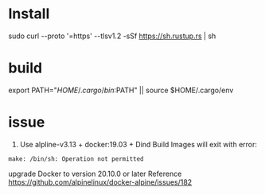 # Install

sudo curl --proto '=https' --tlsv1.2 -sSf https://sh.rustup.rs | sh

# build

export PATH="$HOME/.cargo/bin:$PATH" || source $HOME/.cargo/env


# issue

1. Use alpline-v3.13 + docker:19.03 + Dind Build Images will exit with error: 
```
make: /bin/sh: Operation not permitted
```   
upgrade Docker to version 20.10.0 or later Reference https://github.com/alpinelinux/docker-alpine/issues/182
